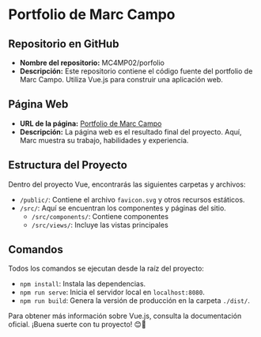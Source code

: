 # Portfolio de Marc Campo

## Repositorio en GitHub
- **Nombre del repositorio:** MC4MP02/porfolio
- **Descripción:** Este repositorio contiene el código fuente del portfolio de Marc Campo. Utiliza Vue.js para construir una aplicación web.

## Página Web
- **URL de la página:** [Portfolio de Marc Campo](https://porfolio-marc-campo.vercel.app)
- **Descripción:** La página web es el resultado final del proyecto. Aquí, Marc muestra su trabajo, habilidades y experiencia.

## Estructura del Proyecto
Dentro del proyecto Vue, encontrarás las siguientes carpetas y archivos:
- `/public/`: Contiene el archivo `favicon.svg` y otros recursos estáticos.
- `/src/`: Aquí se encuentran los componentes y páginas del sitio.
  - `/src/components/`: Contiene componentes
  - `/src/views/`: Incluye las vistas principales

## Comandos
Todos los comandos se ejecutan desde la raíz del proyecto:
- `npm install`: Instala las dependencias.
- `npm run serve`: Inicia el servidor local en `localhost:8080`.
- `npm run build`: Genera la versión de producción en la carpeta `./dist/`.

Para obtener más información sobre Vue.js, consulta la documentación oficial. ¡Buena suerte con tu proyecto! 😊🚀
